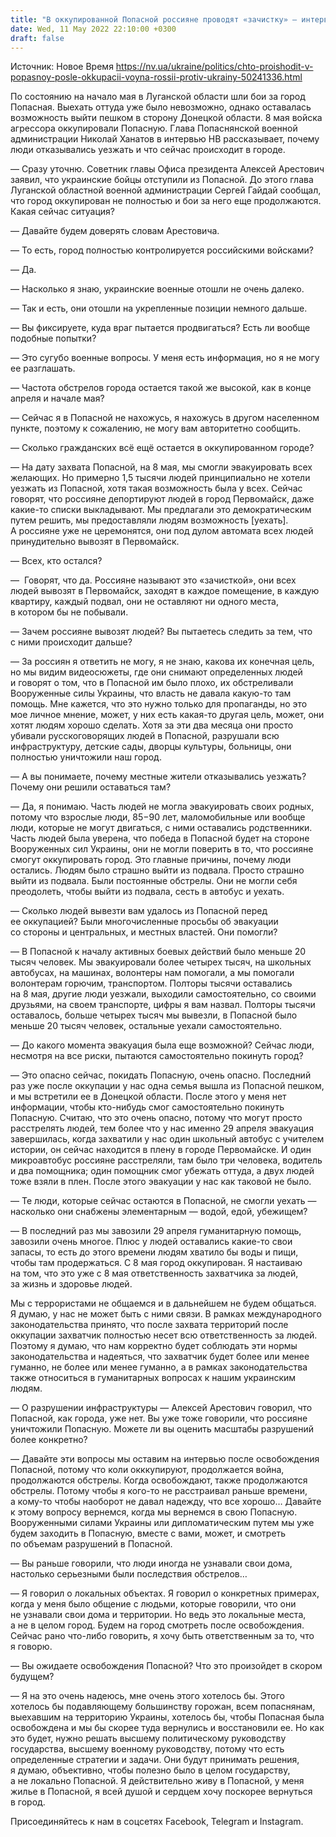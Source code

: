 ```yaml
---
title: "В оккупированной Попасной россияне проводят «зачистку» — интервью НВ с главой военной администрации"
date: Wed, 11 May 2022 22:10:00 +0300
draft: false
---
```

Источник: Новое Время https://nv.ua/ukraine/politics/chto-proishodit-v-popasnoy-posle-okkupacii-voyna-rossii-protiv-ukrainy-50241336.html


 По состоянию на начало мая в Луганской области шли бои за город Попасная. Выехать оттуда уже было невозможно, однако оставалась возможность выйти пешком в сторону Донецкой области. 8 мая войска агрессора оккупировали Попасную. Глава Попаснянской военной администрации Николай Ханатов в интервью НВ рассказывает, почему люди отказывались уезжать и что сейчас происходит в городе.

— Сразу уточню. Советник главы Офиса президента Алексей Арестович заявил, что украинские бойцы отступили из Попасной. До этого глава Луганской областной военной администрации Сергей Гайдай сообщал, что город оккупирован не полностью и бои за него еще продолжаются. Какая сейчас ситуация?

— Давайте будем доверять словам Арестовича.

— То есть, город полностью контролируется российскими войсками?

— Да.

— Насколько я знаю, украинские военные отошли не очень далеко.

— Так и есть, они отошли на укрепленные позиции немного дальше.

— Вы фиксируете, куда враг пытается продвигаться? Есть ли вообще подобные попытки?

— Это сугубо военные вопросы. У меня есть информация, но я не могу ее разглашать.

— Частота обстрелов города остается такой же высокой, как в конце апреля и начале мая?

— Сейчас я в Попасной не нахожусь, я нахожусь в другом населенном пункте, поэтому к сожалению, не могу вам авторитетно сообщить.

— Сколько гражданских всё ещё остается в оккупированном городе?

— На дату захвата Попасной, на 8 мая, мы смогли эвакуировать всех желающих. Но примерно 1,5 тысячи людей принципиально не хотели уезжать из Попасной, хотя такая возможность была у всех. Сейчас говорят, что россияне депортируют людей в город Первомайск, даже какие-то списки выкладывают. Мы предлагали это демократическим путем решить, мы предоставляли людям возможность [уехать]. А россияне уже не церемонятся, они под дулом автомата всех людей принудительно вывозят в Первомайск.

— Всех, кто остался?

—  Говорят, что да. Россияне называют это «зачисткой», они всех людей вывозят в Первомайск, заходят в каждое помещение, в каждую квартиру, каждый подвал, они не оставляют ни одного места, в котором бы не побывали.

— Зачем россияне вывозят людей? Вы пытаетесь следить за тем, что с ними происходит дальше?

— За россиян я ответить не могу, я не знаю, какова их конечная цель, но мы видим видеосюжеты, где они снимают определенных людей и говорят о том, что в Попасной им было плохо, их обстреливали Вооруженные силы Украины, что власть не давала какую-то там помощь. Мне кажется, что это нужно только для пропаганды, но это мое личное мнение, может, у них есть какая-то другая цель, может, они хотят людям хорошо сделать. Хотя за эти два месяца они просто убивали русскоговорящих людей в Попасной, разрушали всю инфраструктуру, детские сады, дворцы культуры, больницы, они полностью уничтожили наш город.

— А вы понимаете, почему местные жители отказывались уезжать? Почему они решили оставаться там?

— Да, я понимаю. Часть людей не могла эвакуировать своих родных, потому что взрослые люди, 85−90 лет, маломобильные или вообще люди, которые не могут двигаться, с ними оставались родственники. Часть людей была уверена, что победа в Попасной будет на стороне Вооруженных сил Украины, они не могли поверить в то, что россияне смогут оккупировать город. Это главные причины, почему люди остались. Людям было страшно выйти из подвала. Просто страшно выйти из подвала. Были постоянные обстрелы. Они не могли себя преодолеть, чтобы выйти из подвала, сесть в автобус и уехать.

— Сколько людей вывезти вам удалось из Попасной перед ее оккупацией? Были многочисленные просьбы об эвакуации со стороны и центральных, и местных властей. Они помогли?

— В Попасной к началу активных боевых действий было меньше 20 тысяч человек. Мы эвакуировали более четырех тысяч, на школьных автобусах, на машинах, волонтеры нам помогали, а мы помогали волонтерам горючим, транспортом. Полторы тысячи оставались на 8 мая, другие люди уезжали, выходили самостоятельно, со своими друзьями, на своем транспорте, цифры я вам назвал. Полторы тысячи оставалось, больше четырех тысяч мы вывезли, в Попасной было меньше 20 тысяч человек, остальные уехали самостоятельно.

— До какого момента эвакуация была еще возможной? Сейчас люди, несмотря на все риски, пытаются самостоятельно покинуть город?

— Это опасно сейчас, покидать Попасную, очень опасно. Последний раз уже после оккупации у нас одна семья вышла из Попасной пешком, и мы встретили ее в Донецкой области. После этого у меня нет информации, чтобы кто-нибудь смог самостоятельно покинуть Попасную. Считаю, что это очень опасно, потому что могут просто расстрелять людей, тем более что у нас именно 29 апреля эвакуация завершилась, когда захватили у нас один школьный автобус с учителем истории, он сейчас находится в плену в городе Первомайске. И один микроавтобус россияне расстреляли, там было три человека, водитель и два помощника; один помощник смог убежать оттуда, а двух людей тоже взяли в плен. После этого эвакуации у нас как таковой не было.

— Те люди, которые сейчас остаются в Попасной, не смогли уехать — насколько они снабжены элементарным — водой, едой, убежищем?

— В последний раз мы завозили 29 апреля гуманитарную помощь, завозили очень многое. Плюс у людей оставались какие-то свои запасы, то есть до этого времени людям хватило бы воды и пищи, чтобы там продержаться. С 8 мая город оккупирован. Я настаиваю на том, что это уже с 8 мая ответственность захватчика за людей, за жизнь и здоровье людей.

Мы с террористами не общаемся и в дальнейшем не будем общаться. Я думаю, у нас не может быть с ними связи. В рамках международного законодательства принято, что после захвата территорий после оккупации захватчик полностью несет всю ответственность за людей. Поэтому я думаю, что нам корректно будет соблюдать эти нормы законодательства и надеяться, что захватчик будет более или менее гуманно, не более или менее гуманно, а в рамках законодательства также относиться в гуманитарных вопросах к нашим украинским людям.

— О разрушении инфраструктуры — Алексей Арестович говорил, что Попасной, как города, уже нет. Вы уже тоже говорили, что россияне уничтожили Попасную. Можете ли вы оценить масштабы разрушений более конкретно?

— Давайте эти вопросы мы оставим на интервью после освобождения Попасной, потому что коли окккупируют, продолжается война, продолжаются обстрелы. Когда освобождают, также продолжаются обстрелы. Потому чтобы я кого-то не расстраивал раньше времени, а кому-то чтобы наоборот не давал надежду, что все хорошо… Давайте к этому вопросу вернемся, когда мы вернемся в свою Попасную. Вооруженными силами Украины или дипломатическим путем мы уже будем заходить в Попасную, вместе с вами, может, и смотреть по объемам разрушений в Попасной.

— Вы раньше говорили, что люди иногда не узнавали свои дома, настолько серьезными были последствия обстрелов…

— Я говорил о локальных объектах. Я говорил о конкретных примерах, когда у меня было общение с людьми, которые говорили, что они не узнавали свои дома и территории. Но ведь это локальные места, а не в целом город. Будем на город смотреть после освобождения. Сейчас рано что-либо говорить, я хочу быть ответственным за то, что я говорю.

— Вы ожидаете освобождения Попасной? Что это произойдет в скором будущем?

— Я на это очень надеюсь, мне очень этого хотелось бы. Этого хотелось бы подавляющему большинству горожан, всем попаснянам, выехавшим на территорию Украины, хотелось бы, чтобы Попасная была освобождена и мы бы скорее туда вернулись и восстановили ее. Но как это будет, нужно решать высшему политическому руководству государства, высшему военному руководству, потому что есть определенные стратегии и задачи. Они будут принимать решения, я думаю, объективно, чтобы полезно было в целом государству, а не локально Попасной. Я действительно живу в Попасной, у меня жилье в Попасной, я всей душой и сердцем хочу поскорее вернуться в город.

Присоединяйтесь к нам в соцсетях Facebook, Telegram и Instagram.
